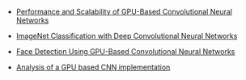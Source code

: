 - [Performance and Scalability of GPU-Based Convolutional Neural Networks](https://ieeexplore.ieee.org/abstract/document/5452452/)

- [ImageNet Classification with Deep Convolutional Neural Networks](http://papers.nips.cc/paper/4824-imagenet-classification-with-deep-convolutional-neural-networks)

- [Face Detection Using GPU-Based Convolutional Neural Networks](https://link.springer.com/chapter/10.1007/978-3-642-03767-2_10)

- [Analysis of a GPU based CNN implementation](https://ieeexplore.ieee.org/abstract/document/6331451/)
